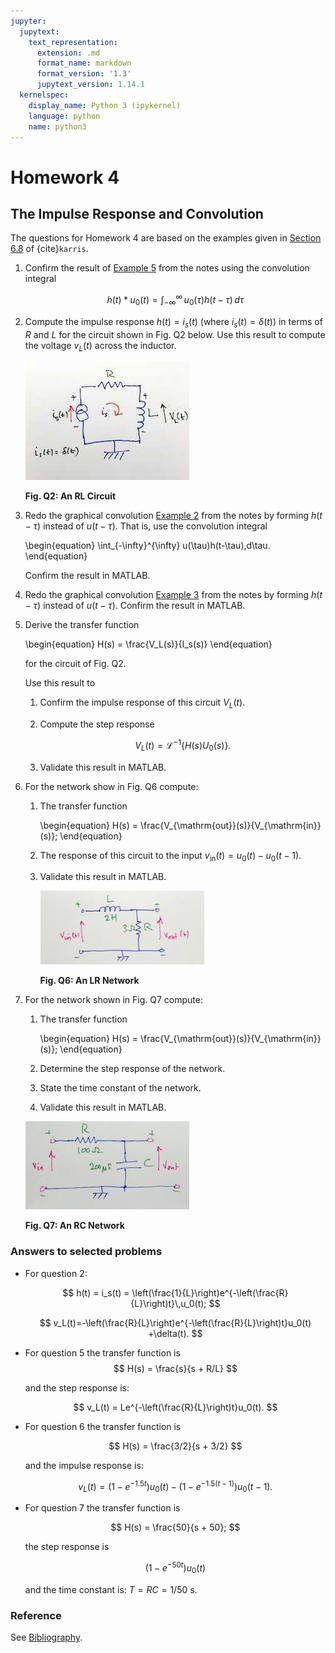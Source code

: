 ```yaml
---
jupyter:
  jupytext:
    text_representation:
      extension: .md
      format_name: markdown
      format_version: '1.3'
      jupytext_version: 1.14.1
  kernelspec:
    display_name: Python 3 (ipykernel)
    language: python
    name: python3
---
```


<!-- #region slideshow={"slide_type": "slide"} -->
# Homework 4


## The Impulse Response and Convolution


The questions for Homework 4 are based on the examples given in [Section 6.8](https://ebookcentral.proquest.com/lib/swansea-ebooks/reader.action?docID=3384197&ppg=207) of {cite}`karris`. 

1. Confirm the result of [Example 5](https://cpjobling.github.io/eg-247-textbook/laplace_transform/5/convolution.html#Example-5) from the notes using the convolution integral 

    $$h(t) * u_0(t) = \int_{-\infty}^{\infty}\,u_0(\tau)h(t-\tau)\,d\tau$$

2. Compute the impulse response $h(t) = i_s(t)$ (where $i_s(t) = \delta(t)$) in terms of $R$ and $L$ for the circuit shown in Fig. Q2 below. Use this result to compute the voltage $v_L(t)$ across the inductor. 

   ![RL Circuit](pictures/rl_circ.jpeg)

   **Fig. Q2: An RL Circuit**

3. Redo the graphical convolution [Example 2](https://cpjobling.github.io/eg-247-textbook/laplace_transform/5/convolution.html#Example-2) from the notes by forming $h(t - \tau)$ instead of $u(t - \tau)$. That is, use the convolution integral 
   
   \begin{equation}
       \int_{-\infty}^{\infty} u(\tau)h(t-\tau)\,d\tau.
   \end{equation}
   
   Confirm the result in MATLAB.

4. Redo the graphical convolution [Example 3](https://cpjobling.github.io/eg-247-textbook/laplace_transform/5/convolution.html#Example-3) from the notes by forming $h(t-\tau)$ instead of $u(t-\tau)$. Confirm the result in MATLAB.

5. Derive the transfer function 

    \begin{equation}
        H(s) = \frac{V_L(s)}{I_s(s)}
    \end{equation}
    
    for the circuit of Fig. Q2. 

   Use this result to

    1. Confirm the impulse response of this circuit $V_L(t)$.
    
    2. Compute the step response 
    
        $$
            V_L(t) = \mathcal L^{-1}\left\{ H(s) U_0(s) \right\}.
        $$
    
    3. Validate this result in MATLAB.
    
6. For the network show in Fig. Q6 compute:

   1. The transfer function 
   
       \begin{equation}
           H(s) = \frac{V_{\mathrm{out}}(s)}{V_{\mathrm{in}}(s)};
       \end{equation}
   
   2. The response of this circuit to the input $v_{\mathrm{in}}(t) = u_0(t) - u_0(t - 1).$
      
   3. Validate this result in MATLAB.
      
      ![L R Circuit](pictures/lr_circ.png)
      
      **Fig. Q6: An LR Network**
      
7. For the network shown in Fig. Q7 compute: 

   1.  The transfer function 
   
       \begin{equation}
           H(s) = \frac{V_{\mathrm{out}}(s)}{V_{\mathrm{in}}(s)};
       \end{equation}
   
   2.  Determine the step response of the network.
   
   3.  State the time constant of the network.
       
   4. Validate this result in MATLAB.
   
   ![R C Network](pictures/rc_circ.png)
       
      **Fig. Q7: An RC Network**
    

<!-- #endregion -->

<!-- #region slideshow={"slide_type": "slide"} -->
### Answers to selected problems

* For question 2: 
  
  $$
      h(t) = i_s(t) = \left(\frac{1}{L}\right)e^{-\left(\frac{R}{L}\right)t}\,u_0(t);
  $$

  $$
      v_L(t)=-\left(\frac{R}{L}\right)e^{-\left(\frac{R}{L}\right)t}u_0(t) +\delta(t).
  $$

* For question 5 the transfer function is 
  $$
      H(s) = \frac{s}{s + R/L}
  $$
  
  and the step response is: 
  
  $$
      v_L(t) = Le^{-\left(\frac{R}{L}\right)t}u_0(t).
  $$

* For question 6 the transfer function is 

  $$
      H(s) = \frac{3/2}{s + 3/2}
  $$ 
  
  and the impulse response is: 
  
  $$
      v_L(t) = \left(1 - e^{-1.5t}\right)u_0(t) - \left(1 - e^{-1.5(t-1)}\right)u_0(t-1).
  $$

* For question 7 the transfer function is 

  $$
    H(s) = \frac{50}{s + 50};
  $$
  
  the step response is 
  
  $$
      \left(1 - e^{-50t}\right)u_0(t)
  $$ 
  
  and the time constant is: $T = RC = 1/50$ s.
<!-- #endregion -->

### Reference

See [Bibliography](/zbib).
